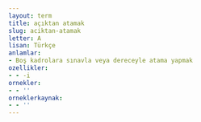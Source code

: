```yaml
---
layout: term
title: açıktan atamak
slug: aciktan-atamak
letter: A
lisan: Türkçe
anlamlar:
- Boş kadrolara sınavla veya dereceyle atama yapmak
ozellikler:
- - -i
ornekler:
- - ''
orneklerkaynak:
- - ''
---
```

